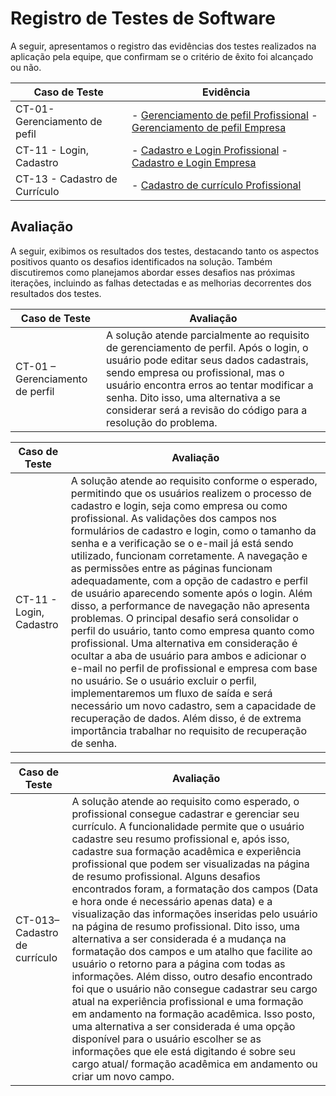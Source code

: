 # Registro de Testes de Software

A seguir, apresentamos o registro das evidências dos testes realizados na aplicação pela equipe, que confirmam se o critério de êxito foi alcançado ou não.

| Caso de Teste            | Evidência |
|--------------------------|-----------|
| CT-01- Gerenciamento de pefil | - [Gerenciamento de pefil Profissional](https://youtu.be/oZBRNcfHrPA) - [Gerenciamento de pefil Empresa](https://youtu.be/YaWCPWE-9tM) |
| CT-11 - Login, Cadastro  | - [Cadastro e Login Profissional](https://www.youtube.com/embed/8Hyh923iCoQ?si=7ELGPodV6Gs24zMi) - [Cadastro e Login Empresa](https://www.youtube.com/embed/cAc-FRB0LT8?si=pOKAe8takrv2sF1r) |
| CT-13 -  Cadastro de Currículo | - [Cadastro de currículo Profissional](https://youtu.be/ieDeD6ODWoQ)  |

## Avaliação

A seguir, exibimos os resultados dos testes, destacando tanto os aspectos positivos quanto os desafios identificados na solução. Também discutiremos como planejamos abordar esses desafios nas próximas iterações, incluindo as falhas detectadas e as melhorias decorrentes dos resultados dos testes.


| Caso de Teste            | Avaliação |
|--------------------------|-----------|
| CT-01 – Gerenciamento de perfil | A solução atende parcialmente ao requisito de gerenciamento de perfil. Após o login, o usuário pode editar seus dados cadastrais, sendo empresa ou profissional, mas o usuário encontra erros ao tentar modificar a senha. Dito isso, uma alternativa a se considerar será a revisão do código para a resolução do problema. |

| Caso de Teste            | Avaliação |
|--------------------------|-----------|
| CT-11 - Login, Cadastro  | A solução atende ao requisito conforme o esperado, permitindo que os usuários realizem o processo de cadastro e login, seja como empresa ou como profissional. As validações dos campos nos formulários de cadastro e login, como o tamanho da senha e a verificação se o e-mail já está sendo utilizado, funcionam corretamente. A navegação e as permissões entre as páginas funcionam adequadamente, com a opção de cadastro e perfil de usuário aparecendo somente após o login. Além disso, a performance de navegação não apresenta problemas. O principal desafio será consolidar o perfil do usuário, tanto como empresa quanto como profissional. Uma alternativa em consideração é ocultar a aba de usuário para ambos e adicionar o e-mail no perfil de profissional e empresa com base no usuário. Se o usuário excluir o perfil, implementaremos um fluxo de saída e será necessário um novo cadastro, sem a capacidade de recuperação de dados. Além disso, é de extrema importância trabalhar no requisito de recuperação de senha. |

| Caso de Teste            | Avaliação |
|--------------------------|-----------|
| CT-013– Cadastro de currículo | A solução atende ao requisito como esperado, o profissional consegue cadastrar e gerenciar seu currículo. A funcionalidade permite que o usuário cadastre seu resumo profissional e, após isso, cadastre sua formação acadêmica e experiência profissional que podem ser visualizadas na página de resumo profissional. Alguns desafios encontrados foram, a formatação dos campos (Data e hora onde é necessário apenas data) e a visualização das informações inseridas pelo usuário na página de resumo profissional. Dito isso, uma alternativa a ser considerada é a mudança na formatação dos campos e um atalho que facilite ao usuário o retorno para a página com todas as informações. Além disso, outro desafio encontrado foi que o usuário não consegue cadastrar seu cargo atual na experiência profissional e uma formação em andamento na formação acadêmica. Isso posto, uma alternativa a ser considerada é uma opção disponível para o usuário escolher se as informações que ele está digitando é sobre seu cargo atual/ formação acadêmica em andamento ou criar um novo campo. |

